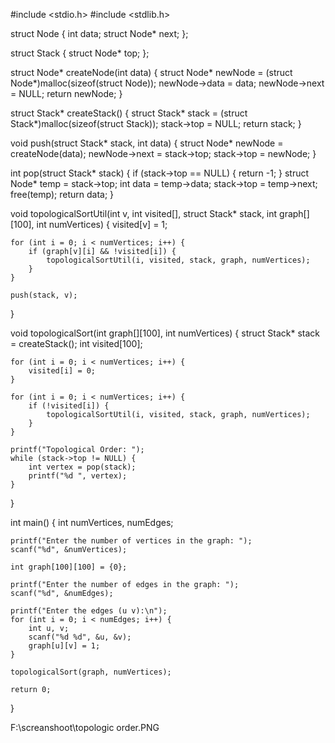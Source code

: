 #include <stdio.h>
#include <stdlib.h>


struct Node {
    int data;
    struct Node* next;
};


struct Stack {
    struct Node* top;
};


struct Node* createNode(int data) {
    struct Node* newNode = (struct Node*)malloc(sizeof(struct Node));
    newNode->data = data;
    newNode->next = NULL;
    return newNode;
}

struct Stack* createStack() {
    struct Stack* stack = (struct Stack*)malloc(sizeof(struct Stack));
    stack->top = NULL;
    return stack;
}

void push(struct Stack* stack, int data) {
    struct Node* newNode = createNode(data);
    newNode->next = stack->top;
    stack->top = newNode;
}


int pop(struct Stack* stack) {
    if (stack->top == NULL) {
        return -1; 
    }
    struct Node* temp = stack->top;
    int data = temp->data;
    stack->top = temp->next;
    free(temp);
    return data;
}


void topologicalSortUtil(int v, int visited[], struct Stack* stack, int graph[][100], int numVertices) {
    visited[v] = 1;

    for (int i = 0; i < numVertices; i++) {
        if (graph[v][i] && !visited[i]) {
            topologicalSortUtil(i, visited, stack, graph, numVertices);
        }
    }

    push(stack, v);
}

void topologicalSort(int graph[][100], int numVertices) {
    struct Stack* stack = createStack();
    int visited[100];

    for (int i = 0; i < numVertices; i++) {
        visited[i] = 0;
    }

    for (int i = 0; i < numVertices; i++) {
        if (!visited[i]) {
            topologicalSortUtil(i, visited, stack, graph, numVertices);
        }
    }

    printf("Topological Order: ");
    while (stack->top != NULL) {
        int vertex = pop(stack);
        printf("%d ", vertex);
    }
}

int main() {
    int numVertices, numEdges;

    printf("Enter the number of vertices in the graph: ");
    scanf("%d", &numVertices);

    int graph[100][100] = {0};  

    printf("Enter the number of edges in the graph: ");
    scanf("%d", &numEdges);

    printf("Enter the edges (u v):\n");
    for (int i = 0; i < numEdges; i++) {
        int u, v;
        scanf("%d %d", &u, &v);
        graph[u][v] = 1;  
    }

    topologicalSort(graph, numVertices);

    return 0;
}


F:\screanshoot\topologic order.PNG
